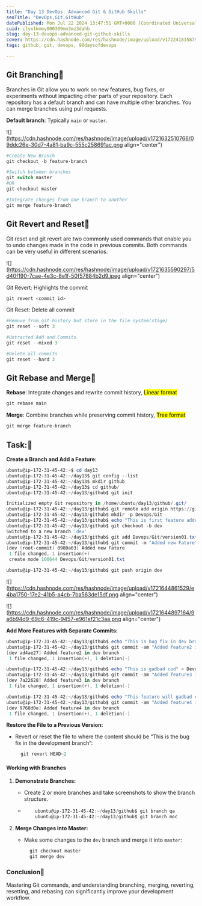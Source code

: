 ```yaml
---
title: "Day 13 DevOps: Advanced Git & GitHub Skills"
seoTitle: "DevOps,Git,GitHub"
datePublished: Mon Jul 22 2024 13:47:51 GMT+0000 (Coordinated Universal Time)
cuid: clyx1kmey000309mn3mz3dahb
slug: day-13-devops-advanced-git-github-skills
cover: https://cdn.hashnode.com/res/hashnode/image/upload/v1722418358795/ca255ddf-9e55-46a5-bbef-f5ff877a7589.png
tags: github, git, devops, 90daysofdevops

---
```


## Git Branching🌿

Branches in Git allow you to work on new features, bug fixes, or experiments without impacting other parts of your repository. Each repository has a default branch and can have multiple other branches. You can merge branches using pull requests.

**Default branch**: Typically `main` or `master`.

![](https://cdn.hashnode.com/res/hashnode/image/upload/v1721632510766/09ddc26e-30d7-4a81-ba9c-555c258691ac.png align="center")

```powershell
#Create New Branch
git checkout -b feature-branch

#Switch between branches
git switch master 
#OR
git checkout master

#Integrate changes from one branch to another
git merge feature-branch
```

## Git Revert and Reset🔄️

Git reset and git revert are two commonly used commands that enable you to undo changes made in the code in previous commits. Both commands can be very useful in different scenarios.

![](https://cdn.hashnode.com/res/hashnode/image/upload/v1721635590297/5d40f190-7cae-4e3c-8e1f-50f57884b2d9.jpeg align="center")

Git Revert: Highlights the commit

```powershell
git revert <commit id>
```

Git Reset: Delete all commit

```powershell
#Remove from git history but store in the file system(stage)
git reset --soft 3

#Untracted Add and Commits
git reset --mixed 3

#Delete all commits
git reset --hard 3
```

## Git Rebase and Merge🔀

**Rebase**: Integrate changes and rewrite commit history, <mark>Linear format</mark>

```powershell
git rebase main
```

**Merge**: Combine branches while preserving commit history, <mark>Tree format</mark>

```powershell
git merge feature-branch
```

## Task:📝

**Create a Branch and Add a Feature:**

```powershell
ubuntu@ip-172-31-45-42:~$ cd day13
ubuntu@ip-172-31-45-42:~/day13$ git config --list
ubuntu@ip-172-31-45-42:~/day13$ mkdir github
ubuntu@ip-172-31-45-42:~/day13$ cd github/
ubuntu@ip-172-31-45-42:~/day13/github$ git init

Initialized empty Git repository in /home/ubuntu/day13/github/.git/
ubuntu@ip-172-31-45-42:~/day13/github$ git remote add origin https://github.com                                                                         /ketanhiray/DevOps.git
ubuntu@ip-172-31-45-42:~/day13/github$ mkdir -p Devops/Git
ubuntu@ip-172-31-45-42:~/day13/github$ echo "This is first feature added." > De                                                                         vops/Git/version01.txt
ubuntu@ip-172-31-45-42:~/day13/github$ git checkout -b dev
Switched to a new branch 'dev'
ubuntu@ip-172-31-45-42:~/day13/github$ git add Devops/Git/version01.txt
ubuntu@ip-172-31-45-42:~/day13/github$ git commit -m "Added new Fature"
[dev (root-commit) 0980a63] Added new Fature
 1 file changed, 1 insertion(+)
 create mode 100644 Devops/Git/version01.txt

ubuntu@ip-172-31-45-42:~/day13/github$ git push origin dev
```

![](https://cdn.hashnode.com/res/hashnode/image/upload/v1721644861529/e4ba1750-17e2-41b5-a4cb-7ba563de15df.png align="center")

![](https://cdn.hashnode.com/res/hashnode/image/upload/v1721644897164/9a6b94d9-69c6-419c-9457-e961ef21c3aa.png align="center")

**Add More Features with Separate Commits:**

```powershell
ubuntu@ip-172-31-45-42:~/day13/github$ echo "This is bug fix in dev branch" >De                                                                         vops/Git/version01.txt
ubuntu@ip-172-31-45-42:~/day13/github$ git commit -am "Added feature2 in dev br                                                                         anch"
[dev ad4ae27] Added feature2 in dev branch
 1 file changed, 1 insertion(+), 1 deletion(-)

ubuntu@ip-172-31-45-42:~/day13/github$ echo "This is gadbad cod" > Devops/Git/v                                                                         ersion01.txt
ubuntu@ip-172-31-45-42:~/day13/github$ git commit -am "Added feature3 in dev br                                                                         anch"
[dev 7a22628] Added feature3 in dev branch
 1 file changed, 1 insertion(+), 1 deletion(-)

ubuntu@ip-172-31-45-42:~/day13/github$ echo "This feature will gadbad everythin                                                                         g from row" > Devops/Git/version01.txt
ubuntu@ip-172-31-45-42:~/day13/github$ git commit -am "Added feature4 in dev br                                                                         anch"
[dev 9768d0e] Added feature4 in dev branch
 1 file changed, 1 insertion(+), 1 deletion(-)
```

**Restore the File to a Previous Version:**

* Revert or reset the file to where the content should be “This is the bug fix in the development branch”:
    
    ```powershell
      git revert HEAD~2
    ```
    

#### Working with Branches

1. **Demonstrate Branches:**
    
    * Create 2 or more branches and take screenshots to show the branch structure.
        
    * ```powershell
          ubuntu@ip-172-31-45-42:~/day13/github$ git branch qa
          ubuntu@ip-172-31-45-42:~/day13/github$ git branch moc
        ```
        
2. **Merge Changes into Master:**
    
    * Make some changes to the `dev` branch and merge it into `master`:
        
        ```powershell
          git checkout master
          git merge dev
        ```
        

### Conclusion🧐

Mastering Git commands, and understanding branching, merging, reverting, resetting, and rebasing can significantly improve your development workflow.